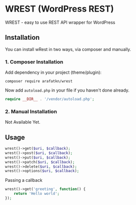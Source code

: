 # WREST (WordPress REST)
WREST - easy to use REST API wrapper for WordPress

## Installation

You can install wRest in two ways, via composer and manually.

### 1. Composer Installation

Add dependency in your project (theme/plugin):

```
composer require arafatkn/wrest
```

Now add `autoload.php` in your file if you haven't done already.

```php
require __DIR__ . '/vendor/autoload.php';
```

### 2. Manual Installation

Not Available Yet.

## Usage

```php
wrest()->get($uri, $callback);
wrest()->post($uri, $callback);
wrest()->put($uri, $callback);
wrest()->patch($uri, $callback);
wrest()->delete($uri, $callback);
wrest()->options($uri, $callback);
```


Passing a callback
```php
wrest()->get('greeting', function() {
    return 'Hello world';
});
```
